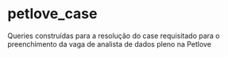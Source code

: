 # petlove_case
Queries construídas para a resolução do case requisitado para o preenchimento da vaga de analista de dados pleno na Petlove
